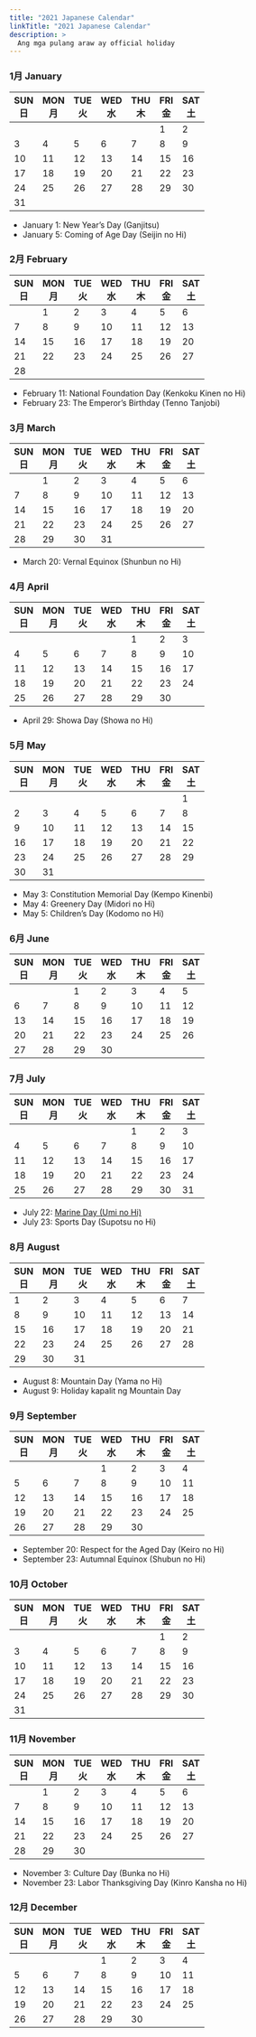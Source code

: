```yaml
---
title: "2021 Japanese Calendar"
linkTitle: "2021 Japanese Calendar"
description: >
  Ang mga pulang araw ay official holiday
---
```

### 1月 January

<table class="calendar">
<thead>
<tr>
<th class="sun">SUN<br>日</th>
<th>MON<br>月</th>
<th>TUE<br>火</th>
<th>WED<br>水</th>
<th>THU<br>木</th>
<th>FRI<br>金</th>
<th class="sat">SAT<br>土</th>
</tr>
</thead>
<tbody>
<tr>
<td class="sun"></td>
<td></td>
<td></td>
<td></td>
<td></td>
<td class="sun">1</td>
<td class="sat">2</td>
</tr>
<tr>
<td class="sun">3</td>
<td>4</td>
<td class="sun">5</td>
<td>6</td>
<td>7</td>
<td>8</td>
<td class="sat">9</td>
</tr>
<tr>
<td class="sun">10</td>
<td>11</td>
<td>12</td>
<td>13</td>
<td>14</td>
<td>15</td>
<td class="sat">16</td>
</tr>
<tr>
<td class="sun">17</td>
<td>18</td>
<td>19</td>
<td>20</td>
<td>21</td>
<td>22</td>
<td class="sun">23</td>
</tr>
<tr>
<td class="sun">24</td>
<td>25</td>
<td>26</td>
<td>27</td>
<td>28</td>
<td>29</td>
<td class="sat">30</td>
</tr>
<tr>
<td class="sun">31</td>
<td></td>
<td></td>
<td></td>
<td></td>
<td></td>
<td class="sat"></td>
</tr>
</tbody>
</table>

- January 1: New Year’s Day (Ganjitsu)
- January 5: Coming of Age Day (Seijin no Hi)

### 2月 February

<table class="calendar">
<thead>
<tr>
<th class="sun">SUN<br>日</th>
<th>MON<br>月</th>
<th>TUE<br>火</th>
<th>WED<br>水</th>
<th>THU<br>木</th>
<th>FRI<br>金</th>
<th class="sat">SAT<br>土</th>
</tr>
</thead>
<tbody>
<tr>
<td class="sun"></td>
<td>1</td>
<td>2</td>
<td>3</td>
<td>4</td>
<td>5</td>
<td class="sat">6</td>
</tr>
<tr>
<td class="sun">7</td>
<td>8</td>
<td>9</td>
<td>10</td>
<td class="sun">11</td>
<td>12</td>
<td class="sat">13</td>
</tr>
<tr>
<td class="sun">14</td>
<td>15</td>
<td>16</td>
<td>17</td>
<td>18</td>
<td>19</td>
<td class="sat">20</td>
</tr>
<tr>
<td class="sun">21</td>
<td>22</td>
<td class="sun">23</td>
<td>24</td>
<td>25</td>
<td>26</td>
<td class="sat">27</td>
</tr>
<tr>
<td class="sun">28</td>
<td></td>
<td></td>
<td></td>
<td></td>
<td></td>
<td class="sat"></td>
</tr>
</tbody>
</table>

- February 11: National Foundation Day (Kenkoku Kinen no Hi)
- February 23: The Emperor’s Birthday (Tenno Tanjobi)

### 3月 March
<table class="calendar">
<thead>
<tr>
<th class="sun">SUN<br>日</th>
<th>MON<br>月</th>
<th>TUE<br>火</th>
<th>WED<br>水</th>
<th>THU<br>木</th>
<th>FRI<br>金</th>
<th class="sat">SAT<br>土</th>
</tr>
</thead>
<tbody>
<tr>
<td class="sun"></td>
<td>1</td>
<td>2</td>
<td>3</td>
<td>4</td>
<td>5</td>
<td class="sat">6</td>
</tr>
<tr>
<td class="sun">7</td>
<td>8</td>
<td>9</td>
<td>10</td>
<td>11</td>
<td>12</td>
<td class="sat">13</td>
</tr>
<tr>
<td class="sun">14</td>
<td>15</td>
<td>16</td>
<td>17</td>
<td>18</td>
<td>19</td>
<td class="sat">20</td>
</tr>
<tr>
<td class="sun">21</td>
<td>22</td>
<td>23</td>
<td>24</td>
<td>25</td>
<td>26</td>
<td class="sat">27</td>
</tr>
<tr>
<td class="sun">28</td>
<td>29</td>
<td>30</td>
<td>31</td>
<td></td>
<td></td>
<td class="sat"></td>
</tr>
</tbody>
</table>

- March 20: Vernal Equinox (Shunbun no Hi)

### 4月 April
<table class="calendar">
<thead>
<tr>
<th class="sun">SUN<br>日</th>
<th>MON<br>月</th>
<th>TUE<br>火</th>
<th>WED<br>水</th>
<th>THU<br>木</th>
<th>FRI<br>金</th>
<th class="sat">SAT<br>土</th>
</tr>
</thead>
<tbody>
<tr>
<td class="sun"></td>
<td></td>
<td></td>
<td></td>
<td>1</td>
<td>2</td>
<td class="sat">3</td>
</tr>
<tr>
<td class="sun">4</td>
<td>5</td>
<td>6</td>
<td>7</td>
<td>8</td>
<td>9</td>
<td class="sat">10</td>
</tr>
<tr>
<td class="sun">11</td>
<td>12</td>
<td>13</td>
<td>14</td>
<td>15</td>
<td>16</td>
<td class="sat">17</td>
</tr>
<tr>
<td class="sun">18</td>
<td>19</td>
<td>20</td>
<td>21</td>
<td>22</td>
<td>23</td>
<td class="sat">24</td>
</tr>
<tr>
<td class="sun">25</td>
<td>26</td>
<td>27</td>
<td>28</td>
<td class="sun">29</td>
<td>30</td>
<td class="sat"></td>
</tr>
</tbody>
</table>

- April 29: Showa Day (Showa no Hi)

### 5月 May
<table class="calendar">
<thead>
<tr>
<th class="sun">SUN<br>日</th>
<th>MON<br>月</th>
<th>TUE<br>火</th>
<th>WED<br>水</th>
<th>THU<br>木</th>
<th>FRI<br>金</th>
<th class="sat">SAT<br>土</th>
</tr>
</thead>
<tbody>
<tr>
<td class="sun"></td>
<td></td>
<td></td>
<td></td>
<td></td>
<td></td>
<td class="sat">1</td>
</tr>
<tr>
<td class="sun">2</td>
<td class="sun">3</td>
<td class="sun">4</td>
<td class="sun">5</td>
<td>6</td>
<td>7</td>
<td class="sat">8</td>
</tr>
<tr>
<td class="sun">9</td>
<td>10</td>
<td>11</td>
<td>12</td>
<td>13</td>
<td>14</td>
<td class="sat">15</td>
</tr>
<tr>
<td class="sun">16</td>
<td>17</td>
<td>18</td>
<td>19</td>
<td>20</td>
<td>21</td>
<td class="sat">22</td>
</tr>
<tr>
<td class="sun">23</td>
<td>24</td>
<td>25</td>
<td>26</td>
<td>27</td>
<td>28</td>
<td class="sat">29</td>
</tr>
<tr>
<td class="sun">30</td>
<td>31</td>
<td></td>
<td></td>
<td></td>
<td></td>
<td class="sat"></td>
</tr>
</tbody>
</table>

- May 3: Constitution Memorial Day (Kempo Kinenbi)
- May 4: Greenery Day (Midori no Hi)
- May 5: Children’s Day (Kodomo no Hi)

### 6月 June
<table class="calendar">
<thead>
<tr>
<th class="sun">SUN<br>日</th>
<th>MON<br>月</th>
<th>TUE<br>火</th>
<th>WED<br>水</th>
<th>THU<br>木</th>
<th>FRI<br>金</th>
<th class="sat">SAT<br>土</th>
</tr>
</thead>
<tbody>
<tr>
<td class="sun"></td>
<td></td>
<td>1</td>
<td>2</td>
<td>3</td>
<td>4</td>
<td class="sat">5</td>
</tr>
<tr>
<td class="sun">6</td>
<td>7</td>
<td>8</td>
<td>9</td>
<td>10</td>
<td>11</td>
<td class="sat">12</td>
</tr>
<tr>
<td class="sun">13</td>
<td>14</td>
<td>15</td>
<td>16</td>
<td>17</td>
<td>18</td>
<td class="sat">19</td>
</tr>
<tr>
<td class="sun">20</td>
<td>21</td>
<td>22</td>
<td>23</td>
<td>24</td>
<td>25</td>
<td class="sat">26</td>
</tr>
<tr>
<td class="sun">27</td>
<td>28</td>
<td>29</td>
<td>30</td>
<td></td>
<td></td>
<td class="sat"></td>
</tr>
</tbody>
</table>

### 7月 July
<table class="calendar">
<thead>
<tr>
<th class="sun">SUN<br>日</th>
<th>MON<br>月</th>
<th>TUE<br>火</th>
<th>WED<br>水</th>
<th>THU<br>木</th>
<th>FRI<br>金</th>
<th class="sat">SAT<br>土</th>
</tr>
</thead>
<tbody>
<tr>
<td class="sun"></td>
<td></td>
<td></td>
<td></td>
<td>1</td>
<td>2</td>
<td class="sat">3</td>
</tr>
<tr>
<td class="sun">4</td>
<td>5</td>
<td>6</td>
<td>7</td>
<td>8</td>
<td>9</td>
<td class="sat">10</td>
</tr>
<tr>
<td class="sun">11</td>
<td>12</td>
<td>13</td>
<td>14</td>
<td>15</td>
<td>16</td>
<td class="sat">17</td>
</tr>
<tr>
<td class="sun">18</td>
<td>19</td>
<td>20</td>
<td>21</td>
<td class="sun">22</td>
<td class="sun">23</td>
<td class="sat">24</td>
</tr>
<tr>
<td class="sun">25</td>
<td>26</td>
<td>27</td>
<td>28</td>
<td>29</td>
<td>30</td>
<td class="sat">31</td>
</tr>
</tbody>
</table>

- July 22: [Marine Day (Umi no Hi)](/wiki/marine-day-umi-no-hi/)
- July 23: Sports Day (Supotsu no Hi)

### 8月 August
<table class="calendar">
<thead>
<tr>
<th class="sun">SUN<br>日</th>
<th>MON<br>月</th>
<th>TUE<br>火</th>
<th>WED<br>水</th>
<th>THU<br>木</th>
<th>FRI<br>金</th>
<th class="sat">SAT<br>土</th>
</tr>
</thead>
<tbody>
<tr>
<td class="sun">1</td>
<td>2</td>
<td>3</td>
<td>4</td>
<td>5</td>
<td>6</td>
<td class="sat">7</td>
</tr>
<tr>
<td class="sun">8</td>
<td class="sun">9</td>
<td>10</td>
<td>11</td>
<td>12</td>
<td>13</td>
<td class="sat">14</td>
</tr>
<tr>
<td class="sun">15</td>
<td>16</td>
<td>17</td>
<td>18</td>
<td>19</td>
<td>20</td>
<td class="sat">21</td>
</tr>
<tr>
<td class="sun">22</td>
<td>23</td>
<td>24</td>
<td>25</td>
<td>26</td>
<td>27</td>
<td class="sat">28</td>
</tr>
<tr>
<td class="sun">29</td>
<td>30</td>
<td>31</td>
<td></td>
<td></td>
<td></td>
<td class="sat"></td>
</tr>
</tbody>
</table>

- August 8: Mountain Day (Yama no Hi)
- August 9: Holiday kapalit ng Mountain Day

### 9月 September
<table class="calendar">
<thead>
<tr>
<th class="sun">SUN<br>日</th>
<th>MON<br>月</th>
<th>TUE<br>火</th>
<th>WED<br>水</th>
<th>THU<br>木</th>
<th>FRI<br>金</th>
<th class="sat">SAT<br>土</th>
</tr>
</thead>
<tbody>
<tr>
<td class="sun"></td>
<td></td>
<td></td>
<td>1</td>
<td>2</td>
<td>3</td>
<td class="sat">4</td>
</tr>
<tr>
<td class="sun">5</td>
<td>6</td>
<td>7</td>
<td>8</td>
<td>9</td>
<td>10</td>
<td class="sat">11</td>
</tr>
<tr>
<td class="sun">12</td>
<td>13</td>
<td>14</td>
<td>15</td>
<td>16</td>
<td>17</td>
<td class="sat">18</td>
</tr>
<tr>
<td class="sun">19</td>
<td class="sun">20</td>
<td>21</td>
<td>22</td>
<td class="sun">23</td>
<td>24</td>
<td class="sat">25</td>
</tr>
<tr>
<td class="sun">26</td>
<td>27</td>
<td>28</td>
<td>29</td>
<td>30</td>
<td></td>
<td class="sat"></td>
</tr>
</tbody>
</table>

- September 20: Respect for the Aged Day (Keiro no Hi)
- September 23: Autumnal Equinox (Shubun no Hi)


### 10月 October
<table class="calendar">
<thead>
<tr>
<th class="sun">SUN<br>日</th>
<th>MON<br>月</th>
<th>TUE<br>火</th>
<th>WED<br>水</th>
<th>THU<br>木</th>
<th>FRI<br>金</th>
<th class="sat">SAT<br>土</th>
</tr>
</thead>
<tbody>
<tr>
<td class="sun"></td>
<td></td>
<td></td>
<td></td>
<td></td>
<td>1</td>
<td class="sat">2</td>
</tr>
<tr>
<td class="sun">3</td>
<td>4</td>
<td>5</td>
<td>6</td>
<td>7</td>
<td>8</td>
<td class="sat">9</td>
</tr>
<tr>
<td class="sun">10</td>
<td>11</td>
<td>12</td>
<td>13</td>
<td>14</td>
<td>15</td>
<td class="sat">16</td>
</tr>
<tr>
<td class="sun">17</td>
<td>18</td>
<td>19</td>
<td>20</td>
<td>21</td>
<td>22</td>
<td class="sat">23</td>
</tr>
<tr>
<td class="sun">24</td>
<td>25</td>
<td>26</td>
<td>27</td>
<td>28</td>
<td>29</td>
<td class="sat">30</td>
</tr>
<tr>
<td class="sun">31</td>
<td></td>
<td></td>
<td></td>
<td></td>
<td></td>
<td class="sat"></td>
</tr>
</tbody>
</table>

### 11月 November
<table class="calendar">
<thead>
<tr>
<th class="sun">SUN<br>日</th>
<th>MON<br>月</th>
<th>TUE<br>火</th>
<th>WED<br>水</th>
<th>THU<br>木</th>
<th>FRI<br>金</th>
<th class="sat">SAT<br>土</th>
</tr>
</thead>
<tbody>
<tr>
<td class="sun"></td>
<td>1</td>
<td>2</td>
<td class="sun">3</td>
<td>4</td>
<td>5</td>
<td class="sat">6</td>
</tr>
<tr>
<td class="sun">7</td>
<td>8</td>
<td>9</td>
<td>10</td>
<td>11</td>
<td>12</td>
<td class="sat">13</td>
</tr>
<tr>
<td class="sun">14</td>
<td>15</td>
<td>16</td>
<td>17</td>
<td>18</td>
<td>19</td>
<td class="sat">20</td>
</tr>
<tr>
<td class="sun">21</td>
<td>22</td>
<td class="sun">23</td>
<td>24</td>
<td>25</td>
<td>26</td>
<td class="sat">27</td>
</tr>
<tr>
<td class="sun">28</td>
<td>29</td>
<td>30</td>
<td></td>
<td></td>
<td></td>
<td class="sat"></td>
</tr>
</tbody>
</table>

- November 3: Culture Day (Bunka no Hi)
- November 23: Labor Thanksgiving Day (Kinro Kansha no Hi)

### 12月 December
<table class="calendar">
<thead>
<tr>
<th class="sun">SUN<br>日</th>
<th>MON<br>月</th>
<th>TUE<br>火</th>
<th>WED<br>水</th>
<th>THU<br>木</th>
<th>FRI<br>金</th>
<th class="sat">SAT<br>土</th>
</tr>
</thead>
<tbody>
<tr>
<td class="sun"></td>
<td></td>
<td></td>
<td>1</td>
<td>2</td>
<td>3</td>
<td class="sat">4</td>
</tr>
<tr>
<td class="sun">5</td>
<td>6</td>
<td>7</td>
<td>8</td>
<td>9</td>
<td>10</td>
<td class="sat">11</td>
</tr>
<tr>
<td class="sun">12</td>
<td>13</td>
<td>14</td>
<td>15</td>
<td>16</td>
<td>17</td>
<td class="sat">18</td>
</tr>
<tr>
<td class="sun">19</td>
<td>20</td>
<td>21</td>
<td>22</td>
<td>23</td>
<td>24</td>
<td class="sat">25</td>
</tr>
<tr>
<td class="sun">26</td>
<td>27</td>
<td>28</td>
<td>29</td>
<td>30</td>
<td></td>
<td class="sat"></td>
</tr>
</tbody>
</table>
